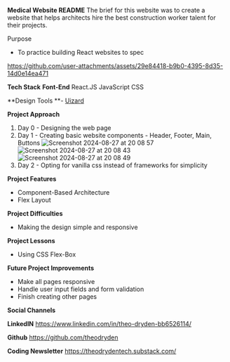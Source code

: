 **Medical Website README**
The brief for this website was to create a website that helps architects hire the best construction worker talent for their projects.

Purpose
- To practice building React websites to spec

https://github.com/user-attachments/assets/29e84418-b9b0-4395-8d35-14d0e14ea471


**Tech Stack**
**Font-End**
React.JS
JavaScript
CSS 

**Design Tools
**- [Uizard](https://uizard.io/)

**Project Approach**
1. Day 0 - Designing the web page
2. Day 1 - Creating basic website components - Header, Footer, Main, Buttons
![Screenshot 2024-08-27 at 20 08 57](https://github.com/user-attachments/assets/a0f11bfc-4c4f-4624-acb2-8104fce8f2f5)
![Screenshot 2024-08-27 at 20 08 43](https://github.com/user-attachments/assets/9f441f6a-ef3f-4288-b746-573a22705a75)
![Screenshot 2024-08-27 at 20 08 49](https://github.com/user-attachments/assets/063c5c08-c8eb-47c1-bf39-3307e113d697)
3. Day 2 - Opting for vanilla css instead of frameworks for simplicity

**Project Features**
- Component-Based Architecture
- Flex Layout


**Project Difficulties**
- Making the design simple and responsive


**Project Lessons**
- Using CSS Flex-Box


**Future Project Improvements**
- Make all pages responsive
- Handle user input fields and form validation
- Finish creating other pages

  
**Social Channels**

**LinkedIN**
https://www.linkedin.com/in/theo-dryden-bb6526114/

**Github**
https://github.com/theodryden

**Coding Newsletter**
https://theodrydentech.substack.com/
